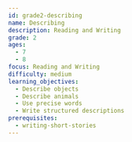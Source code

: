 ```yaml
---
id: grade2-describing
name: Describing
description: Reading and Writing
grade: 2
ages:
  - 7
  - 8
focus: Reading and Writing
difficulty: medium
learning_objectives:
  - Describe objects
  - Describe animals
  - Use precise words
  - Write structured descriptions
prerequisites:
  - writing-short-stories
---
```



